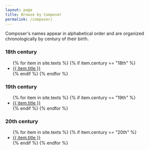 ```yaml
---
layout: page
title: Browse by Composer
permalink: /composer/
---
```

Composer's names appear in alphabetical order and are organized chronologically by century of their birth.

<div class="toc">

<h3>18th century</h3>
    <ul class="texts">
    {% for item in site.texts %}
      {% if item.century == "18th" %}
          <li class="text-title">
          <a href="{{ site.baseurl }}{{ item.url }}">
        {{ item.title }}
              </a>
    </li>
      {% endif %}
    {% endfor %}
</ul>

 <h3>19th century</h3>
    <ul class="texts">
    {% for item in site.texts %}
      {% if item.century == "19th" %}
          <li class="text-title">
          <a href="{{ site.baseurl }}{{ item.url }}">
        {{ item.title }}
              </a>
    </li>
      {% endif %}
    {% endfor %}
</ul>

  <h3>20th century</h3>
    <ul class="texts">
    {% for item in site.texts %}
      {% if item.century == "20th" %}
          <li class="text-title">
          <a href="{{ site.baseurl }}{{ item.url }}">
        {{ item.title }}
              </a>
    </li>
      {% endif %}
    {% endfor %}
</ul>


</div>
